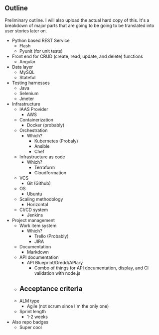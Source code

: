 ## Outline

Preliminary outline. I will also upload the actual hard copy of this. It's a breakdown of major parts that are going to be going to be translated into user stories later on.

- Python based REST Service
  - Flash
  - Pyunit (for unit tests)
- Front end for CRUD (create, read, update, and delete) functions
  - Angular
- Data layer
  - MySQL
  - Stateful
- Testing harnesses
  - Java
  - Selenium
  - Jmeter
- Infrastructure
  - IAAS Provider
    - AWS
  - Containerization
    - Docker (probably)
  - Orchestration
    - Which?
      - Kubernetes (Probaly)
      - Ansible
      - Chef
  - Infrastructure as code
    - Which?
      - Terraform
      - Cloudformation
  - VCS
    - Git (Github)
  - OS
    - Ubuntu
  - Scaling methodology
    - Horizontal
  - CI/CD system
    - Jenkins
- Project management
  - Work item system
    - Which?
      - Trello (Probably)
      - JIRA
  - Documentation
    - Markdown
  - API documentation
    - API Blueprint/Dredd/APIary
      - Combo of things for API documentation, display, and CI validation with node.js
  - Acceptance criteria
    - 
  - ALM type
    - Agile (not scrum since I'm the only one)
  - Sprint length
    - 1-2 weeks
- Also repo badges
  - Super cool